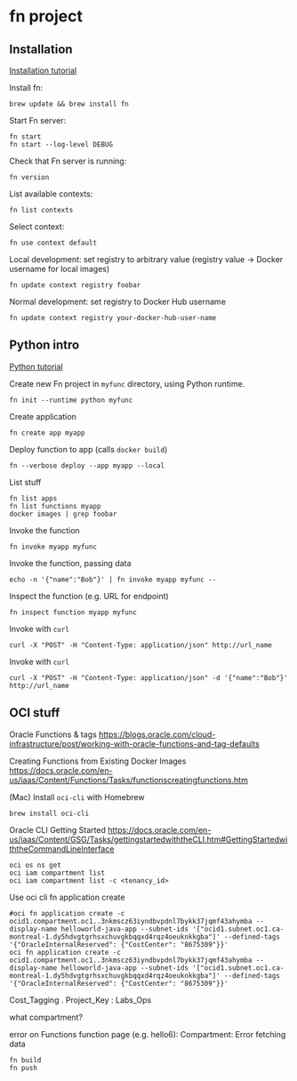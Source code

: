 # fn project

## Installation

[Installation tutorial](https://fnproject.io/tutorials/install/)

Install fn:
```console
brew update && brew install fn
```

Start Fn server:
```console
fn start
fn start --log-level DEBUG
```

Check that Fn server is running:
```console
fn version
```

List available contexts:
```console
fn list contexts
```

Select context:
```console
fn use context default
```

Local development: set registry to arbitrary value
(registry value -> Docker username for local images)
```console
fn update context registry foobar
```

Normal development: set registry to Docker Hub username
```console
fn update context registry your-docker-hub-user-name
```

## Python intro

[Python tutorial](https://fnproject.io/tutorials/python/intro/)

Create new Fn project in `myfunc` directory, using Python runtime.
```console
fn init --runtime python myfunc
```

Create application
```console
fn create app myapp
```

Deploy function to app (calls `docker build`)
```console
fn --verbose deploy --app myapp --local
```

List stuff
```console
fn list apps
fn list functions myapp
docker images | grep foobar
```

Invoke the function
```console
fn invoke myapp myfunc
```

Invoke the function, passing data
```console
echo -n '{"name":"Bob"}' | fn invoke myapp myfunc --
```

Inspect the function (e.g. URL for endpoint)
```console
fn inspect function myapp myfunc
```

Invoke with `curl`
```console
curl -X "POST" -H "Content-Type: application/json" http://url_name
```

Invoke with `curl`
```console
curl -X "POST" -H "Content-Type: application/json" -d '{"name":"Bob"}' http://url_name
```


## OCI stuff

Oracle Functions & tags
https://blogs.oracle.com/cloud-infrastructure/post/working-with-oracle-functions-and-tag-defaults

Creating Functions from Existing Docker Images
https://docs.oracle.com/en-us/iaas/Content/Functions/Tasks/functionscreatingfunctions.htm

(Mac) Install `oci-cli` with Homebrew 
```
brew install oci-cli
```

Oracle CLI Getting Started
https://docs.oracle.com/en-us/iaas/Content/GSG/Tasks/gettingstartedwiththeCLI.htm#GettingStartedwiththeCommandLineInterface


```
oci os ns get
oci iam compartment list 
oci iam compartment list -c <tenancy_id>
```

Use oci cli fn application create
```
#oci fn application create -c ocid1.compartment.oc1..3nkmscz63iyndbvpdnl7bykk37jqmf43ahymba --display-name helloworld-java-app --subnet-ids '["ocid1.subnet.oc1.ca-montreal-1.dy5hdvgtgrhsxchuvgkbqqxd4rqz4oeuknkkgba"]' --defined-tags '{"OracleInternalReserved": {"CostCenter": "8675309"}}'
oci fn application create -c ocid1.compartment.oc1..3nkmscz63iyndbvpdnl7bykk37jqmf43ahymba --display-name helloworld-java-app --subnet-ids '["ocid1.subnet.oc1.ca-montreal-1.dy5hdvgtgrhsxchuvgkbqqxd4rqz4oeuknkkgba"]' --defined-tags '{"OracleInternalReserved": {"CostCenter": "8675309"}}'
```

Cost_Tagging .  Project_Key : Labs_Ops

what compartment?

error on Functions function page (e.g. hello6):
Compartment: Error fetching data
```
fn build
fn push
```


